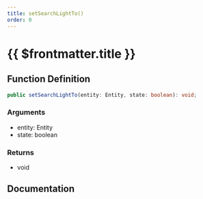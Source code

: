 ```yaml
---
title: setSearchLightTo()
order: 0
---
```


# {{ $frontmatter.title }}

## Function Definition

```ts
public setSearchLightTo(entity: Entity, state: boolean): void;
```

### Arguments

* entity: Entity
* state: boolean

### Returns

* void

## Documentation

<!--@include: ./parts/setSearchLightTo.md-->
